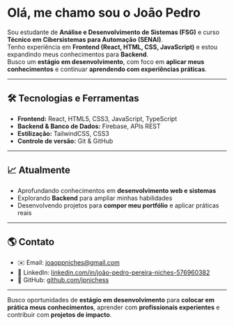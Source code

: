 # Olá, me chamo sou o João Pedro

Sou estudante de **Análise e Desenvolvimento de Sistemas (FSG)** e curso **Técnico em Cibersistemas para Automação (SENAI)**.  
Tenho experiência em **Frontend (React, HTML, CSS, JavaScript)** e estou expandindo meus conhecimentos para **Backend**.  
Busco um **estágio em desenvolvimento**, com foco em **aplicar meus conhecimentos** e continuar **aprendendo com experiências práticas**.  

---

## 🛠️ Tecnologias e Ferramentas
- **Frontend:** React, HTML5, CSS3, JavaScript, TypeScript  
- **Backend & Banco de Dados:** Firebase, APIs REST  
- **Estilização:** TailwindCSS, CSS3  
- **Controle de versão:** Git & GitHub  

---

## 📈 Atualmente
- Aprofundando conhecimentos em **desenvolvimento web e sistemas**  
- Explorando **Backend** para ampliar minhas habilidades  
- Desenvolvendo projetos para **compor meu portfólio** e aplicar práticas reais  

---

## 🌎 Contato
- ✉️ Email: [joaoppniches@gmail.com](mailto:joaoppniches@gmail.com)  
- 💼 LinkedIn: [linkedin.com/in/joão-pedro-pereira-niches-576960382](https://www.linkedin.com/in/jo%C3%A3o-pedro-pereira-niches-576960382/)  
- 🐙 GitHub: [github.com/jpnichess](https://github.com/jpnichess)  

---

Busco oportunidades de **estágio em desenvolvimento** para **colocar em prática meus conhecimentos**, aprender com **profissionais experientes** e contribuir com **projetos de impacto**.

